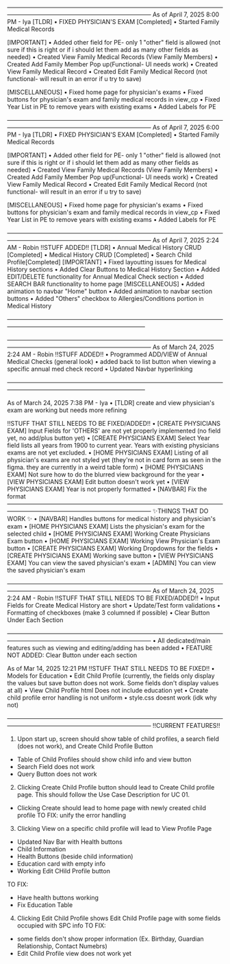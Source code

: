 ————————————————————————————————————————————————————————————
As of April 7, 2025 8:00 PM - Iya
[TLDR]
• FIXED PHYSICIAN'S EXAM [Completed]
• Started Family Medical Records

[IMPORTANT]
• Added other field for PE- only 1 "other" field is allowed (not sure if this is right or if i should let them add as many other fields as needed)
• Created View Family Medical Records (View Family Members)
• Created Add Family Member Pop up(Functional- UI needs work) 
• Created View Family Medical Record
• Created Edit Family Medical Record (not functional- will result in an error if u try to save)


[MISCELLANEOUS]
• Fixed home page for physician's exams
• Fixed buttons for physician's exam and family medical records in view_cp
• Fixed Year List in PE to remove years with existing exams
• Added Labels for PE

————————————————————————————————————————————————————————————
As of April 7, 2025 6:00 PM - Iya
[TLDR]
• FIXED PHYSICIAN'S EXAM [Completed]
• Started Family Medical Records

[IMPORTANT]
• Added other field for PE- only 1 "other" field is allowed (not sure if this is right or if i should let them add as many other fields as needed)
• Created View Family Medical Records (View Family Members)
• Created Add Family Member Pop up(Functional- UI needs work) 
• Created View Family Medical Record
• Created Edit Family Medical Record (not functional- will result in an error if u try to save)


[MISCELLANEOUS]
• Fixed home page for physician's exams
• Fixed buttons for physician's exam and family medical records in view_cp
• Fixed Year List in PE to remove years with existing exams
• Added Labels for PE

————————————————————————————————————————————————————————————
As of April 7, 2025 2:24 AM - Robin
‼️STUFF ADDED‼️
[TLDR]
• Annual Medical History CRUD [Completed]
• Medical History CRUD [Completed]
• Search Child Profile[Completed]
[IMPORTANT]
• Fixed layoutting issues for Medical History sections 
• Added Clear Buttons to Medical History Section
• Added EDIT/DELETE functionality for Annual Medical Check section 
• Added SEARCH BAR functionality to home page
[MISCELLANEOUS]
• Added animation to navbar "Home" button
• Added animation to navbar section buttons
• Added "Others" checkbox to Allergies/Conditions portion in Medical History

———————————————————————————————————————————————————————————

————————————————————————————————————————————————————————————
As of March 24, 2025 2:24 AM - Robin
‼️STUFF ADDED‼️
• Programmed ADD/VIEW of Annual Medical Checks (general look)
• added back to list button when viewing a specific annual med check record
• Updated Navbar hyperlinking

———————————————————————————————————————————————————————————


As of March 24, 2025 7:38 PM - Iya
• [TLDR] create and view physician's exam are working but needs more refining

‼️STUFF THAT STILL NEEDS TO BE FIXED/ADDED‼️
• [CREATE PHYSICIANS EXAM] Input Fields for 'OTHERS' are not yet properly implemented (no field yet, no add/plus button yet)
• [CREATE PHYSICIANS EXAM] Select Year field lists all years from 1900 to current year. Years with existing physicians exams are not yet excluded.
• [HOME PHYSICIANS EXAM] Listing of all physician's exams are not styled yet (they're not in card form as seen in the figma. they are currently in a weird table form)
• [HOME PHYSICIANS EXAM] Not sure how to do the blurred view background for the year
• [VIEW PHYSICIANS EXAM] Edit button doesn't work yet
• [VIEW PHYSICIANS EXAM] Year is not properly formatted
• [NAVBAR] Fix the format
————————————————————————————————————————————————————————————
✨THINGS THAT DO WORK ✨
• [NAVBAR] Handles buttons for medical history and physician's exam
• [HOME PHYSICIANS EXAM] Lists the physician's exam for the selected child
• [HOME PHYSICIANS EXAM] Working Create Physicians Exam button
• [HOME PHYSICIANS EXAM] Working View Physician's Exam button
• [CREATE PHYSICIANS EXAM] Working Dropdowns for the fields
• [CREATE PHYSICIANS EXAM] Working save button
• [VIEW PHYSICIANS EXAM] You can view the saved physician's exam
• [ADMIN] You can view the saved physician's exam


————————————————————————————————————————————————————————————
As of March 24, 2025 2:24 AM - Robin
‼️STUFF THAT STILL NEEDS TO BE FIXED/ADDED‼️
• Input Fields for Create Medical History are short
• Update/Test form validations
• Formatting of checkboxes (make 3 columned if possible)
• Clear Button Under Each Section

————————————————————————————————————————————————————————————
• All dedicated/main features such as viewing and editing/adding has been added
• FEATURE NOT ADDED: Clear Button under each section




As of Mar 14, 2025  12:21 PM
‼️STUFF THAT STILL NEEDS TO BE FIXED‼️
• Models for Education
• Edit Child Profile (currently, the fields only display the values but save button does not work. Some fields don't display values at all)
• View Child Profile html Does not include education yet
• Create child profile error handling is not uniform 
• style.css doesnt work (idk why not)

————————————————————————————————————————————————————————————
‼️CURRENT FEATURES‼️
1) Upon start up, screen should show table of child profiles, a search field (does not work), and Create Child Profile Button
- Table of Child Profiles should show child info and view button
- Search Field does not work
- Query Button does not work

2) Clicking Create Child Profile button should lead to Create Child profile page. This should follow the Use Case Description for UC 01.
- Clicking Create should lead to home page with newly created child profile
TO FIX: unify the error handling 

3) Clicking View on a specific child profile will lead to View Profile Page
- Updated Nav Bar with Health buttons
- Child Information
- Health Buttons (beside child information)
- Education card with empty info
- Working Edit CHild Profile button

TO FIX: 
- Have health buttons working
- Fix Education Table

4) Clicking Edit Child Profile shows Edit Child Profile page with some fields occupied with SPC info 
TO FIX:
- some fields don't show proper information (Ex. Birthday, Guardian Relationship, Contact Numebrs)
- Edit Child Profile view does not work yet

